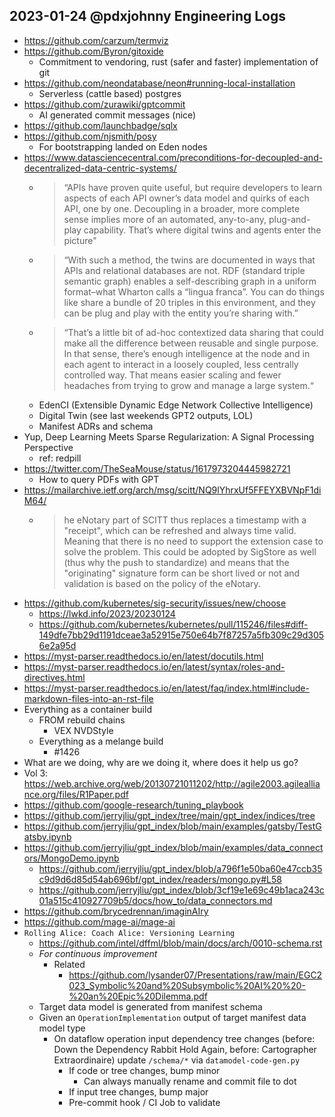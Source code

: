 ## 2023-01-24 @pdxjohnny Engineering Logs

- https://github.com/carzum/termviz
- https://github.com/Byron/gitoxide
  - Commitment to vendoring, rust (safer and faster) implementation of git
- https://github.com/neondatabase/neon#running-local-installation
  - Serverless (cattle based) postgres
- https://github.com/zurawiki/gptcommit
  - AI generated commit messages (nice)
- https://github.com/launchbadge/sqlx
- https://github.com/njsmith/posy
  - For bootstrapping landed on Eden nodes
- https://www.datasciencecentral.com/preconditions-for-decoupled-and-decentralized-data-centric-systems/
  - > “APIs have proven quite useful, but require developers to learn aspects of each API owner’s data model and quirks of each API, one by one. Decoupling in a broader, more complete sense implies more of an automated, any-to-any, plug-and-play capability. That’s where digital twins and agents enter the picture"
  - > “With such a method, the twins are documented in ways that APIs and relational databases are not. RDF (standard triple semantic graph) enables a self-describing graph in a uniform format–what Wharton calls a “lingua franca”. You can do things like share a bundle of 20 triples in this environment, and they can be plug and play with the entity you’re sharing with.”
  - > “That’s a little bit of ad-hoc contextized data sharing that could make all the difference between reusable and single purpose. In that sense, there’s enough intelligence at the node and in each agent to interact in a loosely coupled, less centrally controlled way. That means easier scaling and fewer headaches from trying to grow and manage a large system.“
  - EdenCI (Extensible Dynamic Edge Network Collective Intelligence)
  - Digital Twin (see last weekends GPT2 outputs, LOL)
  - Manifest ADRs and schema
- Yup, Deep Learning Meets Sparse Regularization: A Signal Processing Perspective
  - ref: redpill
- https://twitter.com/TheSeaMouse/status/1617973204445982721
  - How to query PDFs with GPT
- https://mailarchive.ietf.org/arch/msg/scitt/NQ9lYhrxUf5FFEYXBVNpF1diM64/
  - > he eNotary part of SCITT thus replaces a timestamp with a "receipt", which can be refreshed and always time valid.  Meaning that there is no need to support the extension case to solve the problem.   This could be adopted by SigStore as well (thus why the push to standardize) and means that the "originating" signature form can be short lived or not and validation is based on the policy of the eNotary.
- https://github.com/kubernetes/sig-security/issues/new/choose
  - https://lwkd.info/2023/20230124
  - https://github.com/kubernetes/kubernetes/pull/115246/files#diff-149dfe7bb29d1191dceae3a52915e750e64b7f87257a5fb309c29d3056e2a95d
- https://myst-parser.readthedocs.io/en/latest/docutils.html
- https://myst-parser.readthedocs.io/en/latest/syntax/roles-and-directives.html
- https://myst-parser.readthedocs.io/en/latest/faq/index.html#include-markdown-files-into-an-rst-file
- Everything as a container build
  - FROM rebuild chains
    - VEX NVDStyle
  - Everything as a melange build
    - #1426
- What are we doing, why are we doing it, where does it help us go?
- Vol 3: https://web.archive.org/web/20130721011202/http://agile2003.agilealliance.org/files/R1Paper.pdf
- https://github.com/google-research/tuning_playbook
- https://github.com/jerryjliu/gpt_index/tree/main/gpt_index/indices/tree
- https://github.com/jerryjliu/gpt_index/blob/main/examples/gatsby/TestGatsby.ipynb
- https://github.com/jerryjliu/gpt_index/blob/main/examples/data_connectors/MongoDemo.ipynb
  - https://github.com/jerryjliu/gpt_index/blob/a796f1e50ba60e47ccb35c9d9d6d85d54ab696bf/gpt_index/readers/mongo.py#L58
  - https://github.com/jerryjliu/gpt_index/blob/3cf19e1e69c49b1aca243c01a515c410927709b5/docs/how_to/data_connectors.md
- https://github.com/brycedrennan/imaginAIry
- https://github.com/mage-ai/mage-ai
- `Rolling Alice: Coach Alice: Versioning Learning`
  - https://github.com/intel/dffml/blob/main/docs/arch/0010-schema.rst
  - *For continuous improvement*
    - Related
      - https://github.com/lysander07/Presentations/raw/main/EGC2023_Symbolic%20and%20Subsymbolic%20AI%20%20-%20an%20Epic%20Dilemma.pdf
  - Target data model is generated from manifest schema
  - Given an `OperationImplementation` output of target manifest data model type
    - On dataflow operation input dependency tree changes (before: Down the Dependency Rabbit Hold Again, before: Cartographer Extraordinaire) update `/schema/*` via `datamodel-code-gen.py`
      - If code or tree changes, bump minor
        - Can always manually rename and commit file to dot
      - If input tree changes, bump major
      - Pre-commit hook / CI Job to validate
